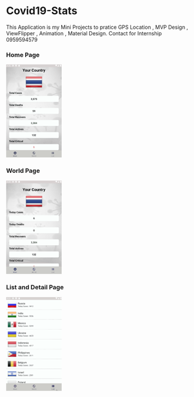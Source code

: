 # Covid19-Stats
This Application is my Mini Projects to pratice GPS Location , MVP Design , ViewFlipper , Animation , Material Design.
Contact for Internship 0959594579

### Home Page

<img src="/resource/home_fragment.gif" style="width: 30%;">

### World Page

<img src="/resource/world_fragment.gif" style="width: 30%;">


### List and Detail Page

<img src="/resource/list_fragment.gif" style="width: 30%;">
